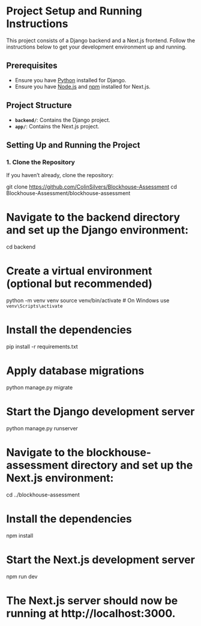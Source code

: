 # Project Setup and Running Instructions

This project consists of a Django backend and a Next.js frontend. Follow the instructions below to get your development environment up and running.

## Prerequisites

- Ensure you have [Python](https://www.python.org/downloads/) installed for Django.
- Ensure you have [Node.js](https://nodejs.org/) and [npm](https://www.npmjs.com/) installed for Next.js.

## Project Structure

- **`backend/`**: Contains the Django project.
- **`app/`**: Contains the Next.js project.

## Setting Up and Running the Project

### 1. Clone the Repository

If you haven’t already, clone the repository:


git clone https://github.com/ColinSilvers/Blockhouse-Assessment
cd Blockhouse-Assessment/blockhouse-assessment

# Navigate to the backend directory and set up the Django environment:

cd backend

# Create a virtual environment (optional but recommended)
python -m venv venv
source venv/bin/activate  # On Windows use `venv\Scripts\activate`

# Install the dependencies
pip install -r requirements.txt

# Apply database migrations
python manage.py migrate

# Start the Django development server
python manage.py runserver

# Navigate to the blockhouse-assessment directory and set up the Next.js environment:

cd ../blockhouse-assessment

# Install the dependencies
npm install

# Start the Next.js development server
npm run dev

# The Next.js server should now be running at http://localhost:3000.
